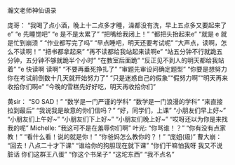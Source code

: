 瀚文老师神仙语录

庞哥：
“我喝了点小酒，晚上十二点多才睡，澡都没有洗，早上五点多又要起来了e”
“e 先睡觉吧”
“e 是不是太累了”
“把嘴给我闭上！”
“都把头抬起来e”
“就是 e 就是忙到崩溃 ”
“作业都写完了吗”
“早点睡吧，明天还要考试呢”
“大声点，读啊，怎么不读啊！”
“把书都拿起来”
“再不读都给我站起来读啊e”
“站五分钟不行就跪五分钟，五分钟不够就跪半个小时”
“在教室后面跪”
“反正见不到人的明天都给我站着”
“e 快读啊 读啊”
“不要再垂死挣扎了”
“审题先审设问确定题型”
“你要是想努力你在考试前倒数十几天就开始努力了”
“只是迷惑自己的假象”“假努力啊”“明天再来收拾你们啊e”
“今晚的雪糕先好好吃，明天再收拾你们”

黄sir：
“SO SAD！”
“数学是一门严谨的学科”
“数学是一门浪漫的学科”
“来直接拉到最后”
“我说我是故意的你们信吗？”
“好，同学们，上课”
“小朋友们早上好~”
“小朋友们上午好~”
“小朋友们下上好~”
“小朋友们晚上好~”
“哎呀还以为你是来找我的呢”
Michelle:
“我这可不是在羞辱你们啊”
叶光:
“你骂谁！？”
“你有没有点家教！”
“看什么看！说的就是你！”
“你爸妈怎么教你的？！”
“庞姐(级)”
曹大崩：
“回去！八点二十才下课”
“谁给你的狗胆现在就下课”
“你们干嘛怕我呀 我又不说脏话 你们这群王八蛋”
“你这个书呆子”
“这坨东西”
“我不点名”




